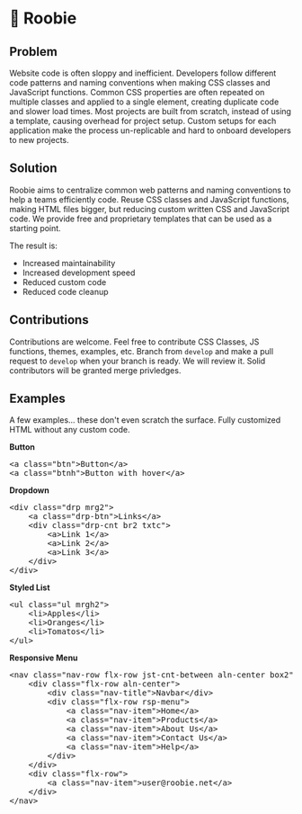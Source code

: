 # 💎 Roobie

## Problem

Website code is often sloppy and inefficient.  Developers follow different code patterns and naming conventions when making CSS classes and JavaScript functions.  Common CSS properties are often repeated on multiple classes and applied to a single element, creating duplicate code and slower load times.  Most projects are built from scratch, instead of using a template, causing overhead for project setup.  Custom setups for each application make the process un-replicable and hard to onboard developers to new projects.

## Solution

Roobie aims to centralize common web patterns and naming conventions to help a teams efficiently code. Reuse CSS classes and JavaScript functions, making HTML files bigger, but reducing custom written CSS and JavaScript code.  We provide free and proprietary templates that can be used as a starting point.

The result is:

- Increased maintainability 
- Increased development speed
- Reduced custom code
- Reduced code cleanup

## Contributions

Contributions are welcome.  Feel free to contribute CSS Classes, JS functions, themes, examples, etc.  Branch from `develop` and make a pull request to `develop` when your branch is ready.  We will review it.  Solid contributors will be granted merge privledges.  

## Examples

A few examples... these don't even scratch the surface.  Fully customized HTML without any custom code.

**Button**<br />
<pre>
&lt;a class="btn"&gt;Button&lt;/a&gt;
&lt;a class="btnh"&gt;Button with hover&lt;/a&gt;
</pre>

**Dropdown**<br />
<pre>
&lt;div class="drp mrg2"&gt;
    &lt;a class="drp-btn"&gt;Links&lt;/a&gt;
    &lt;div class="drp-cnt br2 txtc"&gt;
        &lt;a&gt;Link 1&lt;/a&gt;
        &lt;a&gt;Link 2&lt;/a&gt;
        &lt;a&gt;Link 3&lt;/a&gt;
    &lt;/div&gt;
&lt;/div&gt;
</pre>

**Styled List**<br />
<pre>
&lt;ul class="ul mrgh2"&gt;
    &lt;li&gt;Apples&lt;/li&gt;
    &lt;li&gt;Oranges&lt;/li&gt;
    &lt;li&gt;Tomatos&lt;/li&gt;
&lt;/ul&gt;
</pre>

**Responsive Menu**<br />
<pre>
&lt;nav class="nav-row flx-row jst-cnt-between aln-center box2"&gt;
    &lt;div class="flx-row aln-center"&gt;
        &lt;div class="nav-title"&gt;Navbar&lt;/div&gt;
        &lt;div class="flx-row rsp-menu"&gt;
            &lt;a class="nav-item"&gt;Home&lt;/a&gt;
            &lt;a class="nav-item"&gt;Products&lt;/a&gt;
            &lt;a class="nav-item"&gt;About Us&lt;/a&gt;
            &lt;a class="nav-item"&gt;Contact Us&lt;/a&gt;
            &lt;a class="nav-item"&gt;Help&lt;/a&gt;
        &lt;/div&gt;
    &lt;/div&gt;
    &lt;div class="flx-row"&gt;
        &lt;a class="nav-item"&gt;user@roobie.net&lt;/a&gt;
    &lt;/div&gt;
&lt;/nav&gt;
</pre>